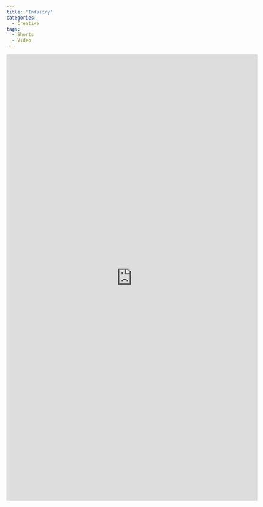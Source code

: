 ```yaml
---
title: "Industry"
categories:
  - Creative
tags:
  - Shorts
  - Video
---
```


<iframe width="658" height="1169" src="https://www.youtube.com/embed/9Qxwq543-Rg" title="Industry" frameborder="0" allow="accelerometer; autoplay; clipboard-write; encrypted-media; gyroscope; picture-in-picture; web-share" allowfullscreen></iframe>

